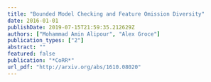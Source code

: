 ```yaml
---
title: "Bounded Model Checking and Feature Omission Diversity"
date: 2016-01-01
publishDate: 2019-07-15T21:59:35.212629Z
authors: ["Mohammad Amin Alipour", "Alex Groce"]
publication_types: ["2"]
abstract: ""
featured: false
publication: "*CoRR*"
url_pdf: "http://arxiv.org/abs/1610.08020"
---
```


